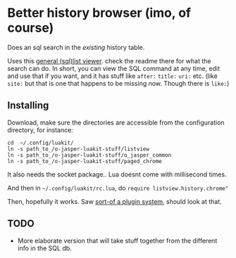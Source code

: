 # Better history browser (imo, of course)
Does an sql search in the *existing* history table.

Uses this [general (sql)list viewer](https://github.com/o-jasper/o-jasper-luakit-stuff/tree/master/listview#list-view-lib--messages-lib). check the readme there for 
what the search can do. In short, you can view the SQL command at any time,
edit and use that if you want, and it has stuff like `after:` `title:` `uri:`
etc. 
(like `site:` but that is one that happens to be missing now. Though there is
`like:`)

## Installing
Download, make sure the directories are accessible from the configuration
directory, for instance:

    cd  ~/.config/luakit/
    ln -s path_to_/o-jasper-luakit-stuff/listview
    ln -s path_to_/o-jasper-luakit-stuff/o_jasper_common
    ln -s path_to_/o-jasper-luakit-stuff/paged_chrome

It also needs the socket package.. Lua doesnt come with millisecond times.

And then in `~/.config/luakit/rc.lua`, do `require listview.history.chrome"`

Then, hopefully it works. 
Saw [sort-of a plugin system](https://github.com/mason-larobina/luakit-plugins),
should look at that.

## TODO
* More elaborate version that will take stuff together from the different
  info in the SQL db.
  
